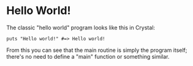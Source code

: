 # Hello World!

The classic "hello world" program looks like this in Crystal:

```crystal
puts "Hello world!" #=> Hello world!
```

From this you can see that the main routine is simply the program itself; there's no need to define a "main" function or something similar.

